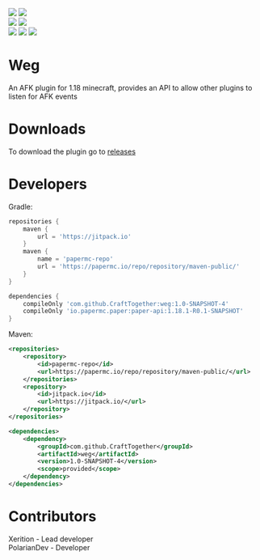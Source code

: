 [![](https://img.shields.io/badge/Discord-7289DA?style=for-the-badge&logo=discord&logoColor=white)](https://discord.gg/zSWjKVvfNy)
[![](https://img.shields.io/badge/GitHub-100000?style=for-the-badge&logo=github&logoColor=white)](https://github.com/CraftTogether) <BR>
[![](https://jitpack.io/v/CraftTogether/weg.svg)](https://jitpack.io/#CraftTogether/weg)
![](https://img.shields.io/badge/Maintained%3F-yes-green.svg) <BR>
[![](https://img.shields.io/github/downloads/CraftTogether/Weg/total.svg)](https://github.com/CraftTogether/Weg/releases)
![](https://img.shields.io/github/issues/CraftTogether/Weg.svg)
![](https://img.shields.io/github/issues-pr/CraftTogether/Weg.svg)
# Weg
An AFK plugin for 1.18 minecraft, provides an API to allow other plugins to listen for AFK events

# Downloads
To download the plugin go to [releases](https://github.com/CraftTogether/Weg/releases)

# Developers
Gradle:
```gradle
repositories {
    maven {
        url = 'https://jitpack.io'
    }
    maven {
        name = 'papermc-repo'
        url = 'https://papermc.io/repo/repository/maven-public/'
    }
}
```

```gradle
dependencies {
    compileOnly 'com.github.CraftTogether:weg:1.0-SNAPSHOT-4'
    compileOnly 'io.papermc.paper:paper-api:1.18.1-R0.1-SNAPSHOT'
}
```

Maven:
```xml
<repositories>
    <repository>
        <id>papermc-repo</id>
        <url>https://papermc.io/repo/repository/maven-public/</url>
    </repositories>
    <repository>
        <id>jitpack.io</id>
        <url>https://jitpack.io/</url>
    </repository>
</repositories>
```

```xml
<dependencies>
    <dependency>
        <groupId>com.github.CraftTogether</groupId>
        <artifactId>weg</artifactId>
        <version>1.0-SNAPSHOT-4</version>
        <scope>provided</scope>
    </dependency>
</dependencies>
```

# Contributors
Xerition - Lead developer <BR>
PolarianDev - Developer
